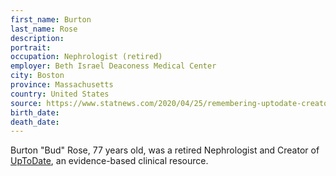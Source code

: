 ```yaml
---
first_name: Burton
last_name: Rose
description: 
portrait: 
occupation: Nephrologist (retired)
employer: Beth Israel Deaconess Medical Center
city: Boston
province: Massachusetts
country: United States
source: https://www.statnews.com/2020/04/25/remembering-uptodate-creator-burton-bud-rose
birth_date: 
death_date: 
---
```


Burton "Bud" Rose, 77 years old, was a retired Nephrologist and Creator of [UpToDate](https://www.uptodate.com), an evidence-based clinical resource.
